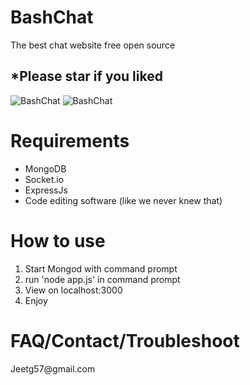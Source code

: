# BashChat
<p>The best chat website free open source</p>
<h2>*Please star if you liked</h2>
<img src="http://i.imgur.com/8pkpBlX.png" alt="BashChat">
<img src="http://i.imgur.com/k1HP599.png" alt="BashChat">

<h1>Requirements</h1>
<ul>
<li>MongoDB</li>
<li>Socket.io</li>
<li>ExpressJs</li>
<li>Code editing software (like we never knew that)</li>
</ul>
<h1>How to use</h1>
<ol>
<li>Start Mongod with command prompt</li>
<li>run 'node app.js' in command prompt</li>
<li>View on localhost:3000</li>
<li>Enjoy</li>
</ol>
<h1>FAQ/Contact/Troubleshoot</h1>
<a>Jeetg57@gmail.com</a>
